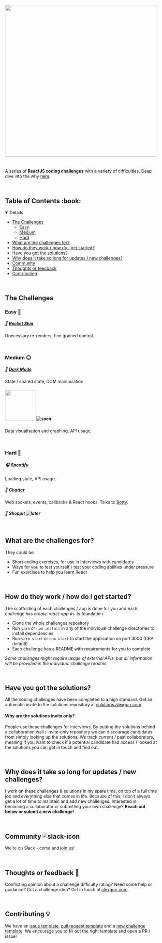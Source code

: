<img src="https://puu.sh/Hrjcd/89376e720d.png" width=500 />

#

A series of **ReactJS coding challenges** with a variety of difficulties. Deep dive into the why [here](https://dev.to/alexgurr/react-coding-challenges-for-interviews-beginners-1hlk).

&nbsp;

<!-- TABLE OF CONTENTS -->
<h2 id="table-of-contents"> Table of Contents :book:</h2>

<details open="open">
  <ul>
    <li>
      <a href="#The-challenges"> The Challenges</a>
      <ul>
        <li><a href="#Easy">Easy</a></li>
        <li><a href="#Medium">Medium</a></li>
        <li><a href="#Hard">Hard</a></li>
      </ul>
    </li>
    <li><a href="#What-are-the-challenges-for?"> What are the challenges for?</a></li>
    <li><a href="#How-do-they-work/how-do-I-get-started?"> How do they work / how do I get started?</a></li>
    <li><a href="#Have-you-got-the-solutions?"> Have you got the solutions?</a></li>
    <li><a href="#Why-does-it-take-so-long-for-updates/new-challenges?"> Why does it take so long for updates / new challenges?</a></li>
    <li><a href="#Community"> Community</a></li>
    <li><a href="#Thoughts-or-feedback"> Thoughts or feedback</a></li>
    <li><a href="#Contributing"> Contributing</a></li>
  <ul>
</details>

&nbsp;

<!-- THE CHALLENGES -->
<h2 id="The-challenges"> The Challenges</h2>

<!-- EASY -->
<h3 id="Easy"> Easy 🙂</h3>

##### 🚀 [Rocket Ship](https://github.com/alexgurr/react-coding-challenges/tree/master/rocket-ship)

Unecessary re-renders, fine grained control.

&nbsp;

<!-- MEDIUM -->
<h3 id="Medium"> Medium 😐</h3>

##### 🌙 [Dark Mode](https://github.com/alexgurr/react-coding-challenges/tree/master/dark-mode)

State / shared state, DOM manipulation.

##### <img width="100px" src="https://puu.sh/HoZq9/88ebf554b5.jpg" /> ![soon](https://badgen.net/badge/status/coming%20soon/green?icon=)

Data visualisation and graphing. API usage.

&nbsp;

<!-- HARD -->
<h3 id="Hard"> Hard 😬</h3>

##### 🎧 [Spootify](https://github.com/alexgurr/react-coding-challenges/tree/master/spootify)

Loading state, API usage.

##### 🤖 [Chatter](https://github.com/alexgurr/react-coding-challenges/tree/master/chatter)

Web sockets, events, callbacks & React hooks. Talks to [Botty](https://github.com/alexgurr/botty).

##### 🛒 Shoppit ![later](https://badgen.net/badge/status/coming%20later/yellow?icon=)

&nbsp;

<!-- WHAT ARE THE CHALLENGES FOR? -->
<h2 id="What-are-the-challenges-for?"> What are the challenges for?</h2>

They could be:

- Short coding exercises, for use in interviews with candidates
- Ways for you to test yourself / test your coding abilities under pressure
- Fun exercises to help you learn React

&nbsp;

<!-- HOW DO THEY WORK / HOW DO I GET STARTED? -->
<h2 id="How-do-they-work/how-do-I-get-started?"> How do they work / how do I get started?</h2>

The scaffolding of each challenges / app is done for you and each challenge has _create-react-app_ as its foundation.

- Clone the whole challenges repository
- Run `yarn` or `npm install` in any of the individual challenge directories to install dependencies
- Run `yarn start` or `npm start` to start the application on port 3000 (CRA default)
- Each challenge has a README with requirements for you to complete

_Some challenges might require usage of external APIs, but all information will be provided in the individual challenge readme._

&nbsp;

<!-- HAVE YOU GOT THE SOLUTIONS? -->
<h2 id="Have-you-got-the-solutions?"> Have you got the solutions?</h2>

All the coding challenges have been completed to a high standard. Get an automatic invite to the solutions repository at [solutions.alexgurr.com](https://www.solutions.alexgurr.com).

#### Why are the solutions invite only?

People use these challenges for interviews. By putting the solutions behind a collaboration wall / invite-only repository we can discourage candidates from simply looking up the solutions. We track current / past collaborators, meaning if you want to check if a potential candidate had access / looked at the solutions you can get in touch and find out.

&nbsp;

<!-- WHY DOES IT TAKE SO LONG FOR UPDATES / NEW CHALLENGES? -->
<h2 id="Why-does-it-take-so-long-for-updates/new-challenges?"> Why does it take so long for updates / new challenges?</h2>

I work on these challenges & solutions in my spare time, on top of a full time job and everything else that comes in life. Because of this, I don't always get a lot of time to maintain and add new challenges. Interested in becoming a collaborator or submitting your own challenge? **Reach out below or submit a new challenge!**

&nbsp;

<!-- COMMUNITY -->
<span id=Community>

## Community ![slack-icon](https://puu.sh/Hse6N/da4145b9e1.png)

We're on Slack - come and [join us](https://join.slack.com/t/reactcodingch-ywm3888/shared_invite/zt-o5ns0i1x-nUW_obRlBOAh2muJITqX~g)!

&nbsp;

<!-- THOUGHTS OR FEEDBACK -->
<h2 id="Thoughts-or-feedback"> Thoughts or feedback 💬</h2>

Conflicting opinion about a challenge difficulty rating? Need some help or guidance? Got a challenge idea? Get in touch at [alexgurr.com](https://www.alexgurr.com).

&nbsp;

<!-- CONTRIBUTING -->
<h2 id="Contributing"> Contributing 💡</h2>

We have an [issue template](https://github.com/alexgurr/react-coding-challenges/blob/master/issue_template.md), [pull request template](https://github.com/alexgurr/react-coding-challenges/blob/master/pull_request_template.md) and a [new challenge template](https://github.com/alexgurr/react-coding-challenges/blob/master/new_challenge_template.md). We encourage you to fill out the right template and open a PR / issue!
